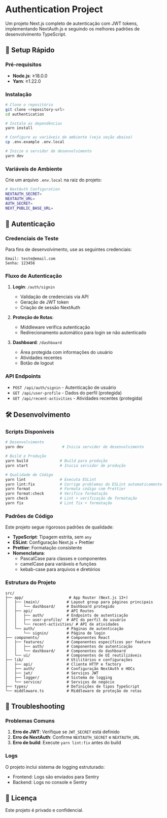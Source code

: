# Authentication Project

Um projeto Next.js completo de autenticação com JWT tokens, implementando NextAuth.js e seguindo os melhores padrões de desenvolvimento TypeScript.

## 🚀 Setup Rápido

### Pré-requisitos

- **Node.js**: ≥18.0.0
- **Yarn**: ≥1.22.0

### Instalação

```bash
# Clone o repositório
git clone <repository-url>
cd authentication

# Instale as dependências
yarn install

# Configure as variáveis de ambiente (veja seção abaixo)
cp .env.example .env.local

# Inicie o servidor de desenvolvimento
yarn dev
```

### Variáveis de Ambiente

Crie um arquivo `.env.local` na raiz do projeto:

```bash
# NextAuth Configuration
NEXTAUTH_SECRET=
NEXTAUTH_URL=
AUTH_SECRET=
NEXT_PUBLIC_BASE_URL=

```

## 🔐 Autenticação

### Credenciais de Teste

Para fins de desenvolvimento, use as seguintes credenciais:

```
Email: teste@email.com
Senha: 123456
```

### Fluxo de Autenticação

1. **Login**: `/auth/signin`
   - Validação de credenciais via API
   - Geração de JWT token
   - Criação de sessão NextAuth

2. **Proteção de Rotas**:
   - Middleware verifica autenticação
   - Redirecionamento automático para login se não autenticado

3. **Dashboard**: `/dashboard`
   - Área protegida com informações do usuário
   - Atividades recentes
   - Botão de logout

### API Endpoints

- `POST /api/auth/signin` - Autenticação de usuário
- `GET /api/user-profile` - Dados do perfil (protegida)
- `GET /api/recent-activities` - Atividades recentes (protegida)

## 🛠 Desenvolvimento

### Scripts Disponíveis

```bash
# Desenvolvimento
yarn dev                 # Inicia servidor de desenvolvimento

# Build e Produção
yarn build              # Build para produção
yarn start              # Inicia servidor de produção

# Qualidade de Código
yarn lint               # Executa ESLint
yarn lint:fix           # Corrige problemas do ESLint automaticamente
yarn format             # Formata código com Prettier
yarn format:check       # Verifica formatação
yarn check              # Lint + verificação de formatação
yarn fix                # Lint fix + formatação
```

### Padrões de Código

Este projeto segue rigorosos padrões de qualidade:

- **TypeScript**: Tipagem estrita, sem `any`
- **ESLint**: Configuração Next.js + Prettier
- **Prettier**: Formatação consistente
- **Nomenclatura**:
  - PascalCase para classes e componentes
  - camelCase para variáveis e funções
  - kebab-case para arquivos e diretórios

### Estrutura do Projeto

```
src/
├── app/                    # App Router (Next.js 13+)
│   ├── (main)/            # Layout group para páginas principais
│   │   └── dashboard/     # Dashboard protegido
│   ├── api/               # API Routes
│   │   ├── auth/          # Endpoints de autenticação
│   │   ├── user-profile/  # API do perfil do usuário
│   │   └── recent-activities/ # API de atividades
│   └── auth/              # Páginas de autenticação
│       └── signin/        # Página de login
├── components/            # Componentes React
│   ├── features/          # Componentes específicos por feature
│   │   ├── auth/          # Componentes de autenticação
│   │   └── dashboard/     # Componentes do dashboard
│   └── ui/                # Componentes de UI reutilizáveis
├── lib/                   # Utilitários e configurações
│   ├── api/               # Cliente HTTP e factory
│   ├── auth/              # Configuração NextAuth e HOCs
│   ├── jwt/               # Serviços JWT
│   ├── logger/            # Sistema de logging
│   └── service/           # Serviços de negócio
├── types/                 # Definições de tipos TypeScript
└── middleware.ts          # Middleware de proteção de rotas
```

## 🐛 Troubleshooting

### Problemas Comuns

1. **Erro de JWT**: Verifique se `JWT_SECRET` está definido
2. **Erro de NextAuth**: Confirme `NEXTAUTH_SECRET` e `NEXTAUTH_URL`
3. **Erro de build**: Execute `yarn lint:fix` antes do build

### Logs

O projeto inclui sistema de logging estruturado:

- Frontend: Logs são enviados para Sentry
- Backend: Logs no console e Sentry

## 📄 Licença

Este projeto é privado e confidencial.
